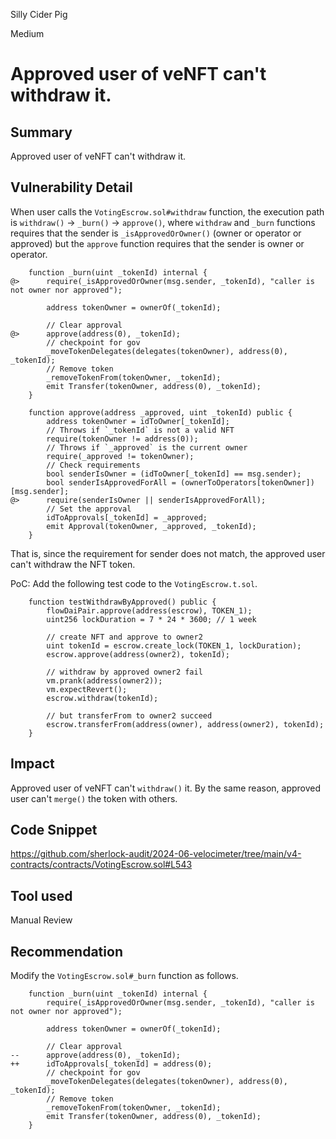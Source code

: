 Silly Cider Pig

Medium

# Approved user of veNFT can't withdraw it.

## Summary
Approved user of veNFT can't withdraw it.

## Vulnerability Detail
When user calls the `VotingEscrow.sol#withdraw` function, the execution path is `withdraw()` -> `_burn()` -> `approve()`, where `withdraw` and `_burn` functions requires that the sender is `_isApprovedOrOwner()` (owner or operator or approved) but the `approve` function requires that the sender is owner or operator.
```solidity
    function _burn(uint _tokenId) internal {
@>      require(_isApprovedOrOwner(msg.sender, _tokenId), "caller is not owner nor approved");

        address tokenOwner = ownerOf(_tokenId);

        // Clear approval
@>      approve(address(0), _tokenId);
        // checkpoint for gov
        _moveTokenDelegates(delegates(tokenOwner), address(0), _tokenId);
        // Remove token
        _removeTokenFrom(tokenOwner, _tokenId);
        emit Transfer(tokenOwner, address(0), _tokenId);
    }

    function approve(address _approved, uint _tokenId) public {
        address tokenOwner = idToOwner[_tokenId];
        // Throws if `_tokenId` is not a valid NFT
        require(tokenOwner != address(0));
        // Throws if `_approved` is the current owner
        require(_approved != tokenOwner);
        // Check requirements
        bool senderIsOwner = (idToOwner[_tokenId] == msg.sender);
        bool senderIsApprovedForAll = (ownerToOperators[tokenOwner])[msg.sender];
@>      require(senderIsOwner || senderIsApprovedForAll);
        // Set the approval
        idToApprovals[_tokenId] = _approved;
        emit Approval(tokenOwner, _approved, _tokenId);
    }
```
That is, since the requirement for sender does not match, the approved user can't withdraw the NFT token.

PoC:
Add the following test code to the `VotingEscrow.t.sol`.
```solidity
    function testWithdrawByApproved() public {
        flowDaiPair.approve(address(escrow), TOKEN_1);
        uint256 lockDuration = 7 * 24 * 3600; // 1 week

        // create NFT and approve to owner2
        uint tokenId = escrow.create_lock(TOKEN_1, lockDuration);
        escrow.approve(address(owner2), tokenId);

        // withdraw by approved owner2 fail
        vm.prank(address(owner2));
        vm.expectRevert();
        escrow.withdraw(tokenId);

        // but transferFrom to owner2 succeed
        escrow.transferFrom(address(owner), address(owner2), tokenId);
    }
```

## Impact
Approved user of veNFT can't `withdraw()` it.
By the same reason, approved user can't `merge()` the token with others.

## Code Snippet
https://github.com/sherlock-audit/2024-06-velocimeter/tree/main/v4-contracts/contracts/VotingEscrow.sol#L543

## Tool used

Manual Review

## Recommendation
Modify the `VotingEscrow.sol#_burn` function as follows.
```solidity
    function _burn(uint _tokenId) internal {
        require(_isApprovedOrOwner(msg.sender, _tokenId), "caller is not owner nor approved");

        address tokenOwner = ownerOf(_tokenId);

        // Clear approval
--      approve(address(0), _tokenId);
++      idToApprovals[_tokenId] = address(0);
        // checkpoint for gov
        _moveTokenDelegates(delegates(tokenOwner), address(0), _tokenId);
        // Remove token
        _removeTokenFrom(tokenOwner, _tokenId);
        emit Transfer(tokenOwner, address(0), _tokenId);
    }
```